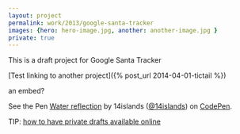 ```yaml
---
layout: project
permalink: work/2013/google-santa-tracker
images: {hero: hero-image.jpg, another: another-image.jpg }
private: true
---
```


This is a draft project for Google Santa Tracker

[Test linking to another project]({% post_url 2014-04-01-tictail %})


an embed?

<p data-height="268" data-theme-id="6678" data-slug-hash="kHIgF" data-default-tab="result" class='codepen'>See the Pen <a href='http://codepen.io/14islands/pen/kHIgF/'>Water reflection</a> by 14islands (<a href='http://codepen.io/14islands'>@14islands</a>) on <a href='http://codepen.io'>CodePen</a>.</p>
<script async src="//codepen.io/assets/embed/ei.js"></script>


TIP: [how to have private drafts available online](http://stackoverflow.com/questions/22065003/in-jekyll-wants-to-skip-private-posts-to-be-rendered-while-listing-all-posts)
